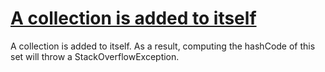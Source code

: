# [A collection is added to itself](https://spotbugs.readthedocs.io/en/latest/bugDescriptions.html#IL_CONTAINER_ADDED_TO_ITSELF)

A collection is added to itself. As a result, computing the hashCode of this
set will throw a StackOverflowException.